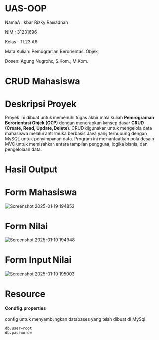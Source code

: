 # UAS-OOP
NamaA  : kbar Rizky Ramadhan

NIM    : 31231696

Kelas  : TI.23.A6

Mata Kuliah: Pemograman Berorientasi Objek

Dosen: Agung Nugroho, S.Kom., M.Kom.

<h1>CRUD Mahasiswa</h1>

# Deskripsi Proyek
Proyek ini dibuat untuk memenuhi tugas akhir mata kuliah **Pemrograman Berorientasi Objek (OOP)** dengan menerapkan konsep dasar **CRUD (Create, Read, Update, Delete)**. CRUD digunakan untuk mengelola data mahasiswa melalui antarmuka berbasis Java yang terhubung dengan MySQL untuk penyimpanan data. Program ini memanfaatkan pola desain MVC untuk memisahkan antara tampilan pengguna, logika bisnis, dan pengelolaan data.

<h1>Hasil Output</h1>

# Form Mahasiswa
 ![Screenshot 2025-01-19 194852](https://github.com/user-attachments/assets/276a33d8-2bfa-4d49-a4de-2c8020a988df)

# Form Nilai
![Screenshot 2025-01-19 194948](https://github.com/user-attachments/assets/47ad58ab-cf90-48b0-aeb8-4314630404c4)

# Form Input Nilai
![Screenshot 2025-01-19 195003](https://github.com/user-attachments/assets/7edb5695-c4ce-4a77-a9f6-c7a9a41b291b)

# Resource

<h4>Condfig.properties</h4>
config untuk menyambungkan databases yang telah dibuat di MySql.

```db.url=jdbc:mysql://localhost:3306/akademik
db.user=root
db.password=
